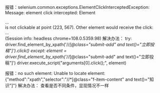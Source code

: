 ﻿报错：selenium.common.exceptions.ElementClickInterceptedException: Message: element click intercepted: Element <div data-v-351caf1a="" data-v-6adcd48c="" class="select-container">...</div> is not clickable at point (223, 567). Other element would receive the click: <div class="cover-cut-footer">...</div>
  (Session info: headless chrome=108.0.5359.98)
解决办法：
    try:
        driver.find_element_by_xpath('//*[@class="submit-add" and text()="立即投稿"]').click()
    except:
        element = driver.find_element_by_xpath('//*[@class="submit-add" and text()="立即投稿"]')
        driver.execute_script("arguments[0].click();", element)

报错：no such element: Unable to locate element: {"method":"xpath","selector":"//*[@class="f-item-content" and text()="知识"]"}
解决办法：
    查看是否不同条件，显现情况不一样